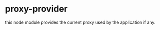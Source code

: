 proxy-provider
==============

this node module provides the current proxy used by the application if any.
